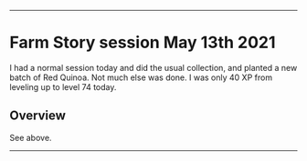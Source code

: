 
***

# Farm Story session May 13th 2021

I had a normal session today and did the usual collection, and planted a new batch of Red Quinoa. Not much else was done. I was only 40 XP from leveling up to level 74 today.

## Overview

See above.

***
